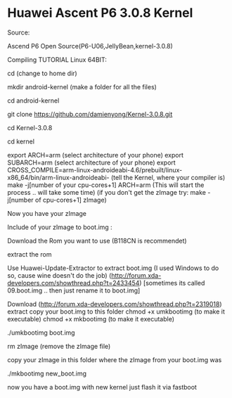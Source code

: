 Huawei Ascent P6 3.0.8 Kernel
=============================


Source:

Ascend P6 Open Source(P6-U06,JellyBean,kernel-3.0.8)



Compiling TUTORIAL Linux 64BIT:

cd (change to home dir)

mkdir android-kernel (make a folder for all the files)

cd android-kernel

git clone https://github.com/damienyong/Kernel-3.0.8.git

cd Kernel-3.0.8

cd kernel

export ARCH=arm (select architecture of your phone)
export SUBARCH=arm (select architecture of your phone)
export CROSS_COMPILE=arm-linux-androideabi-4.6/prebuilt/linux-x86_64/bin/arm-linux-androideabi- (tell the Kernel, where your compiler is)
make -j[number of your cpu-cores+1] ARCH=arm (This will start the process .. will take some time)
(if you don't get the zImage try: make -j[number of cpu-cores+1] zImage)
 

Now you have your zImage 

Include of your zImage to boot.img :

Download the Rom you want to use (B118CN is recommendet)

extract the rom

Use Huawei-Update-Extractor to extract boot.img (I used Windows to do so, cause wine doesn't do the job)
(http://forum.xda-developers.com/showthread.php?t=2433454) [sometimes its called 09.boot.img .. then just rename it to boot.img]

Download (http://forum.xda-developers.com/showthread.php?t=2319018)
extract
copy your boot.img to this folder
chmod +x umkbootimg (to make it executable)
chmod +x mkbootimg (to make it executable)

./umkbootimg boot.img

rm zImage (remove the zImage file)

copy your zImage in this folder where the zImage from your boot.img was

./mkbootimg new_boot.img

now you have a boot.img with new kernel
just flash it via fastboot

